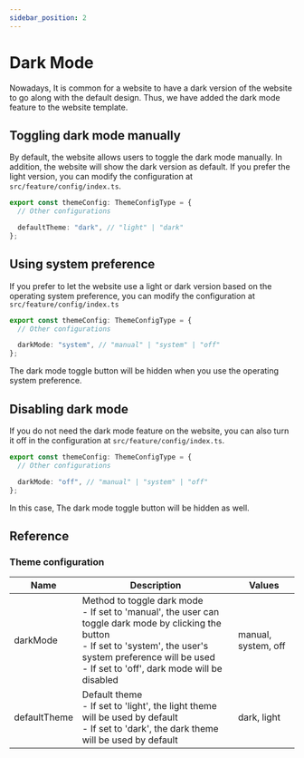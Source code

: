 ```yaml
---
sidebar_position: 2
---
```


# Dark Mode

Nowadays, It is common for a website to have a dark version of the website to go along with the default design. Thus, we have added the dark mode feature to the website template.

## Toggling dark mode manually

By default, the website allows users to toggle the dark mode manually. In addition, the website will show the dark version as default. If you prefer the light version, you can modify the configuration at `src/feature/config/index.ts`.

```ts
export const themeConfig: ThemeConfigType = {
  // Other configurations

  defaultTheme: "dark", // "light" | "dark"
};
```

## Using system preference

If you prefer to let the website use a light or dark version based on the operating system preference, you can modify the configuration at `src/feature/config/index.ts`

```ts
export const themeConfig: ThemeConfigType = {
  // Other configurations

  darkMode: "system", // "manual" | "system" | "off"
};
```

The dark mode toggle button will be hidden when you use the operating system preference.

## Disabling dark mode

If you do not need the dark mode feature on the website, you can also turn it off in the configuration at `src/feature/config/index.ts`.

```ts
export const themeConfig: ThemeConfigType = {
  // Other configurations

  darkMode: "off", // "manual" | "system" | "off"
};
```

In this case, The dark mode toggle button will be hidden as well.

## Reference

### Theme configuration

| Name         | Description                                                                                                                                                                                                                      | Values              |
| ------------ | -------------------------------------------------------------------------------------------------------------------------------------------------------------------------------------------------------------------------------- | ------------------- |
| darkMode     | Method to toggle dark mode<br/>- If set to 'manual', the user can toggle dark mode by clicking the button<br/>- If set to 'system', the user's system preference will be used<br />- If set to 'off', dark mode will be disabled | manual, system, off |
| defaultTheme | Default theme<br />- If set to 'light', the light theme will be used by default<br />- If set to 'dark', the dark theme will be used by default                                                                                  | dark, light         |
